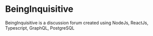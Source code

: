 # BeingInquisitive
BeingInquisitive is a discussion forum created using NodeJs, ReactJs, Typescript, GraphQL, PostgreSQL
